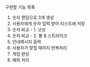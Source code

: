 구현할 기능 목록

1. 숫자 랜덤으로 3개 생성
2. 사용자에게 숫자 입력 받아 리스트에 저장
3. 숫자 비교 - 1. 낫싱
4. 숫자 비교 - 2. 볼 & 스트라이크
5. 안내메시지 출력
6. 사용자가 맞힐 때까지 반복처리
7. 게임 완성
8. 예외 처리